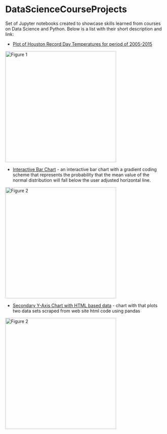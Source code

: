 # DataScienceCourseProjects
Set of Jupyter notebooks created to showcase skills learned from courses on Data Science and Python. Below is a list with their short description and link:

- [Plot of Houston Record Day Temperatures for period of 2005-2015](https://github.com/caiobran/DataScienceCourseProjects/blob/master/Houston_Record_Temperatures.ipynb)

<img src="https://i.imgur.com/jLmc556.png" alt="Figure 1" height="350"/>

- [Interactive Bar Chart](https://github.com/caiobran/DataScienceSampleCode/blob/master/BarChartsWithInteractiveGradientScale.ipynb) - an interactive bar chart with a gradient coding scheme that represents the probability that the mean value of the normal distribution will fall below the user adjusted horizontal line.

<img src="https://i.imgur.com/Eq2zOE2.png" alt="Figure 2" height="350"/>

- [Secondary Y-Axis Chart with HTML based data](https://github.com/caiobran/DataScienceSampleCode/blob/master/WolverinesGameAttendanceVsSeasonWins.ipynb) - chart with that plots two data sets scraped from web site html code using pandas

<img src="https://i.imgur.com/mD65eHs.png" alt="Figure 2" height="350"/>
